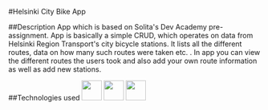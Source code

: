 #Helsinki City Bike App

##Description
App which is based on Solita's Dev Academy pre-assignment. App is basically a simple CRUD, which operates on data from Helsinki Region Transport's city bicycle stations. It lists all the different routes, data on how many such routes were taken etc. . In app you can view the different routes the users took and also add your own route information as well as add new stations.

##Technologies used
<a href="https://cdnlogo.com/logo/next-js_21574.html"><img height="40" src="https://www.cdnlogo.com/logos/n/80/next-js.svg"></a>
<a href="https://cdnlogo.com/logo/prisma_81387.html"><img height="40" src="https://www.cdnlogo.com/logos/p/67/prisma.svg"></a>
<a href="https://cdnlogo.com/logo/postgresql_39744.html"><img height="40" src="https://www.cdnlogo.com/logos/p/93/postgresql.svg"></a>
